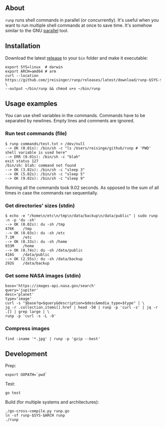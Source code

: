 ## About

`runp` runs shell commands in parallel (or concurrently). It's useful when you want to run multiple shell commands at once to save time. It's somehow similar to the GNU [parallel](https://www.gnu.org/software/parallel/) tool.

## Installation

Download the latest [release](https://github.com/jreisinger/runp/releases) to your `bin` folder and make it executable:

```
export SYS=linux  # darwin
export ARCH=amd64 # arm
curl --location https://github.com/jreisinger/runp/releases/latest/download/runp-$SYS-$ARCH \
--output ~/bin/runp && chmod u+x ~/bin/runp
```

## Usage examples

You can use shell variables in the commands. Commands have to be separated by newlines. Empty lines and comments are ignored.

### Run test commands (file)

```
$ runp commands/test.txt > /dev/null
--> OK (0.01s): /bin/sh -c "ls /Users/reisinge/github/runp # 'PWD' shell variable is used here"
--> ERR (0.01s): /bin/sh -c "blah"
exit status 127
/bin/sh: blah: command not found
--> OK (3.02s): /bin/sh -c "sleep 3"
--> OK (5.02s): /bin/sh -c "sleep 5"
--> OK (9.02s): /bin/sh -c "sleep 9"
```

Running all the commands took 9.02 seconds. As opposed to the sum of all times in case the commands ran sequentially.

### Get directories' sizes (stdin)

```
$ echo -e "/home\n/etc\n/tmp\n/data/backup\n/data/public" | sudo runp -n -p 'du -sh'
--> OK (0.02s): du -sh /tmp
476K	/tmp
--> OK (0.03s): du -sh /etc
7.1M	/etc
--> OK (0.33s): du -sh /home
933M	/home
--> OK (0.74s): du -sh /data/public
416G	/data/public
--> OK (2.55s): du -sh /data/backup
292G	/data/backup
```

### Get some NASA images (stdin)

```
base='https://images-api.nasa.gov/search'
query='jupiter'
desc='planet'
type='image'
curl -s "$base?q=$query&description=$desc&media_type=$type" | \
jq -r .collection.items[].href | head -50 | runp -p 'curl -s' | jq -r .[] | grep large | \
runp -p 'curl -s -L -O'
```

### Compress images

```
find -iname '*.jpg' | runp -p 'gzip --best'
```

## Development

Prep:

```
export GOPATH=`pwd`
```

Test:

```
go test
```

Build (for multiple systems and architectures):

```
./go-cross-compile.py runp.go
ln -sf runp-$SYS-$ARCH runp
./runp
```
